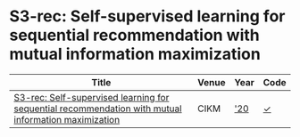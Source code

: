 # S3-rec: Self-supervised learning for sequential recommendation with mutual information maximization
| Title | Venue | Year | Code |
|-|-|-|-|
| [S3-rec: Self-supervised learning for sequential recommendation with mutual information maximization](https://dl.acm.org/doi/abs/10.1145/3340531.3411954) | CIKM | ['20](https://www.cikm2020.org/accepted-papers/accepted-research-papers/) | [✓](https://github.com/RUCAIBox/CIKM2020-S3Rec) |